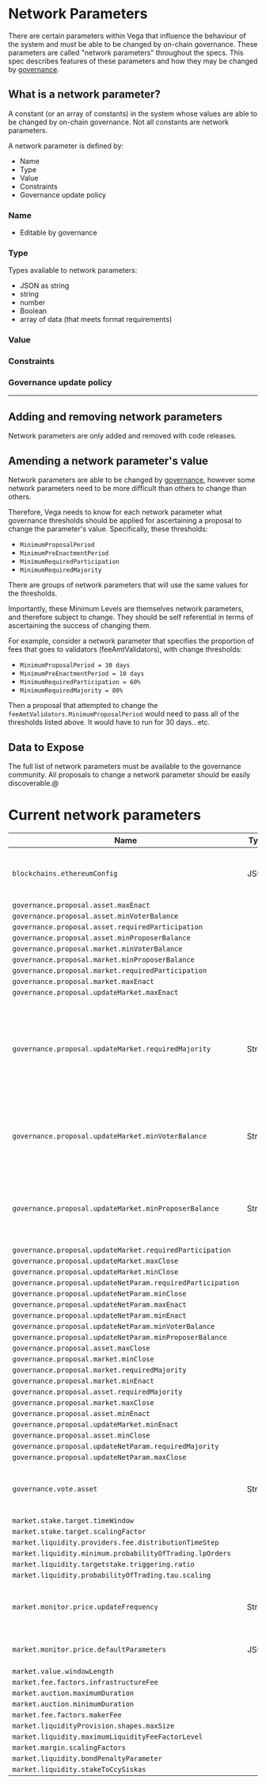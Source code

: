 # Network Parameters

There are certain parameters within Vega that influence the behaviour of the system and must be able to be changed by on-chain governance. These parameters are called "network parameters" throughout the specs. This spec describes features of these parameters and how they may be changed by [governance](./0028-governance.md).

## What is a network parameter?

A constant (or an array of constants) in the system whose values are able to be changed by on-chain governance. Not all constants are network parameters.

A network parameter is defined by:
* Name
* Type
* Value
* Constraints
* Governance update policy 

### Name

* Editable by governance

### Type

Types available to network parameters:
- JSON as string
- string
- number
- Boolean
- array of data (that meets format requirements)

### Value

### Constraints

### Governance update policy

---

## Adding and removing network parameters

Network parameters are only added and removed with code releases.

## Amending a network parameter's value

Network parameters are able to be changed by [governance](./0028-governance.md), however some network parameters need to be more difficult than others to change than others.

Therefore, Vega needs to know for each network parameter what governance thresholds should be applied for ascertaining a proposal to change the parameter's value. Specifically, these thresholds:

* `MinimumProposalPeriod`
* `MinimumPreEnactmentPeriod`
* `MinimumRequiredParticipation` 
* `MinimumRequiredMajority`

There are groups of network parameters that will use the same values for the thresholds.

Importantly, these Minimum Levels are themselves network parameters, and therefore subject to change. They should be self referential in terms of ascertaining the success of changing them.

For example, consider a network parameter that specifies the proportion of fees that goes to validators (feeAmtValidators), with change thresholds:

* `MinimumProposalPeriod = 30 days`
* `MinimumPreEnactmentPeriod = 10 days` 
* `MinimumRequiredParticipation = 60%` 
* `MinimumRequiredMajority = 80%`

Then a proposal that attempted to change the `feeAmtValidators.MinimumProposalPeriod` would need to pass all of the thresholds listed above. It would have to run for 30 days.. etc.

## Data to Expose

The full list of network parameters must be available to the governance community. All proposals to change a network parameter should be easily discoverable.@

# Current network parameters
| Name                                                     | Type     | Specification | Description                                                       |
|----------------------------------------------------------|:--------:|---------------|-------------------------------------------------------------------|
|`blockchains.ethereumConfig`                              | JSON     | [0031 - Ethereum Bridge](./0031-ethereum-bridge-spec.md#network-parameters)           | Configuration for how this Vega network connections to Ethereum   |
|`governance.proposal.asset.maxEnact`                      |          |               |               |
|`governance.proposal.asset.minVoterBalance`               |          |               |               |
|`governance.proposal.asset.requiredParticipation`         |          |               |               |
|`governance.proposal.asset.minProposerBalance`            |          |               |               |
|`governance.proposal.market.minVoterBalance`              |          |               |               |
|`governance.proposal.market.minProposerBalance`           |          |               |               |
|`governance.proposal.market.requiredParticipation`        |          |               |               |
|`governance.proposal.market.maxEnact`                     |          |               |               |
|`governance.proposal.updateMarket.maxEnact`               |          |               |               |
|`governance.proposal.updateMarket.requiredMajority`       | String   |               | 'Yes' votes must outnumber 'No' votes on this proposal by this proportion on a [a market update proposal](./0028-governance.md#1-create-market)      |
|`governance.proposal.updateMarket.minVoterBalance`        | String   | [0028 - Governance](./0028-governance.md#governance-weighting) | Minimum [Governance token balance](/0028-governance.md#restriction-on-who-can-create-a-proposal) required to [vote on a market update proposal](./0028-governance.md#1-create-market)               |
|`governance.proposal.updateMarket.minProposerBalance`     | String   | [0028 - Governance](./0028-governance.md#governance-weighting) | Minimum [Governance token balance](/0028-governance.md#restriction-on-who-can-create-a-proposal) required to [create a market update proposal](./0028-governance.md#1-create-market)              |
|`governance.proposal.updateMarket.requiredParticipation`  |          |               |               |
|`governance.proposal.updateMarket.maxClose`               |          |               |               |
|`governance.proposal.updateMarket.minClose`               |          |               |               |
|`governance.proposal.updateNetParam.requiredParticipation`|          |               |               |
|`governance.proposal.updateNetParam.minClose`             |          |               |               |
|`governance.proposal.updateNetParam.maxEnact`             |          |               |               |
|`governance.proposal.updateNetParam.minEnact`             |          |               |               |
|`governance.proposal.updateNetParam.minVoterBalance`      |          |               |               |
|`governance.proposal.updateNetParam.minProposerBalance`   |          |               |               |
|`governance.proposal.asset.maxClose`                      |          |               |               |
|`governance.proposal.market.minClose`                     |          |               |               |
|`governance.proposal.market.requiredMajority`             |          |               |               |
|`governance.proposal.market.minEnact`                     |          |               |               |
|`governance.proposal.asset.requiredMajority`              |          |               |               |
|`governance.proposal.market.maxClose`                     |          |               |               |
|`governance.proposal.asset.minEnact`                      |          |               |               |
|`governance.proposal.updateMarket.minEnact`               |          |               |               |
|`governance.proposal.asset.minClose`                      |          |               |               |
|`governance.proposal.updateNetParam.requiredMajority`     |          |               |               |
|`governance.proposal.updateNetParam.maxClose`             |          |               |               |
|`governance.vote.asset`                                   | String   | [0028 - Governance](./0028-governance.md#governance-weighting)              | The [Asset ID](./0040-asset-framework.md#asset-definition) of the asset used for all [governance measurements](.0028-governance.md#restriction-on-who-can-create-a-proposal)             |
|`market.stake.target.timeWindow`                          |          |               |               |
|`market.stake.target.scalingFactor`                       |          |               |               |
|`market.liquidity.providers.fee.distributionTimeStep`     |          |               |               |
|`market.liquidity.minimum.probabilityOfTrading.lpOrders`  |          |               |               |
|`market.liquidity.targetstake.triggering.ratio`           |          |               |               |
|`market.liquidity.probabilityOfTrading.tau.scaling`       |          |               |               |
|`market.monitor.price.updateFrequency`                    | String   | [0032 - Price Monitoring](./0032-price-monitoring.md#network) | Frequency to update the price monitoring scaling factors|
|`market.monitor.price.defaultParameters`                  | JSON     | [0032 - Price Monitoring](./0032-price-monitoring.md#market)| Configuration for price monitoring |
|`market.value.windowLength`                               |          |               |               |
|`market.fee.factors.infrastructureFee`                    |          |               |               |
|`market.auction.maximumDuration`                          |          |               |               |
|`market.auction.minimumDuration`                          |          |               |               |
|`market.fee.factors.makerFee`                             |          |               |               |
|`market.liquidityProvision.shapes.maxSize`                |          |               |               |
|`market.liquidity.maximumLiquidityFeeFactorLevel`         |          |               |               |
|`market.margin.scalingFactors`                            |          |               |               |
|`market.liquidity.bondPenaltyParameter`                   |          |               |               |
|`market.liquidity.stakeToCcySiskas`                       |          |               |               |
